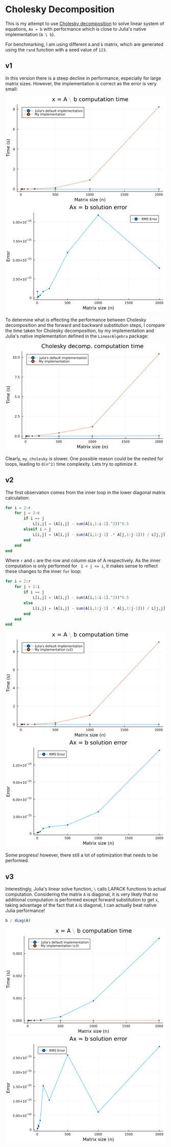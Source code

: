 # Cholesky Decomposition

This is my attempt to use [Cholesky decomposition](https://en.wikipedia.org/wiki/Cholesky_decomposition) to solve linear system of equations, `Ax = b` with performance which is close to Julia's native implementation (`A \ b`).

For benchmarking, I am using different `A` and `b` matrix, which are generated using the `rand` function with a seed value of `123`.

## v1 
In this version there is a steep decline in performance, especially for large matrix sizes. However, the implementation is correct as the error is very small:

<p align="center">
  <img src="./results/v1/time.png"  />
  <img src="./results/v1/error.png" /> 
</p>

To determine what is effecting the performance between Cholesky decomposition and the forward and backward substitution steps, I compare the time taken for Cholesky decomposition, by my implementation and Julia's native implementation defined in the `LinearAlgebra` package:

<p align="center">
  <img src="./results/cholesky_decomp_comparison/cholesky_time.png"/>
</p>

Clearly, `my_cholesky` is slower. One possible reason could be the nested for loops, leading to `O(n^2)` time complexity. Lets try to optimize it.
## v2

The first observation comes from the inner loop in the lower diagonal matrix calculation: 

```Julia
for i = 2:r
    for j = 2:c
        if i == j
            L[i,j] = (A[i,j] - sum(A[i,1:i-1].^2))^0.5
        elseif i > j
            L[i,j] = (A[i,j] - sum(A[i,1:j-1] .* A[j,1:j-1])) / L[j,j]
        end
    end
end
```

Where `r` and `c` are the row and column size of A respectively. As the inner computation is only performed for ` 1 < j <= i`, it makes sense to reflect these changes to the inner `for` loop:

```Julia
for i = 2:r
    for j = 2:i
        if i == j
            L[i,j] = (A[i,j] - sum(A[i,1:i-1].^2))^0.5
        else
            L[i,j] = (A[i,j] - sum(A[i,1:j-1] .* A[j,1:j-1])) / L[j,j]
        end
    end
end
```

<p align="center">
  <img src="./results/v2/time.png"  />
  <img src="./results/v2/error.png" /> 
</p>

Some progress! however, there still a lot of optimization that needs to be performed.

## v3 
Interestingly, Julia's linear solve function, `\`  calls LAPACK functions to actual computation. Considering the matrix `A` is diagonal, it is very likely that no additional computation is performed except forward substitution to get `x`, taking advantage of the fact that `A` is diagonal, I can actually beat native Julia performance!

```Julia
b / diag(A)
```

<p align="center">
  <img src="./results/v3/time.png"  />
  <img src="./results/v3/error.png" /> 
</p>


